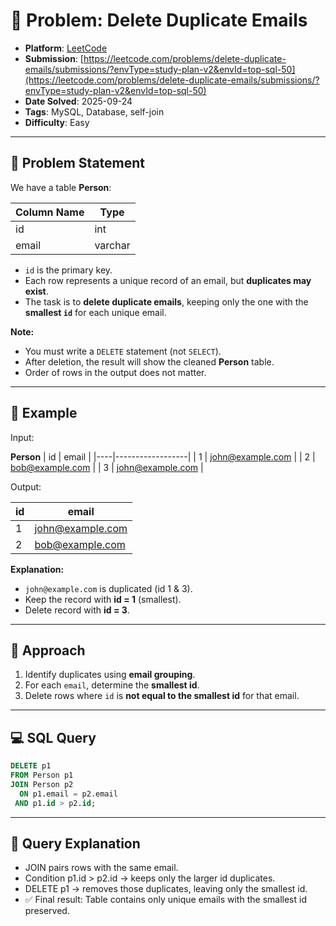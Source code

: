 # 🧲 Problem: Delete Duplicate Emails

- **Platform**: [LeetCode](https://leetcode.com/problems/delete-duplicate-emails/description/?envType=study-plan-v2&envId=top-sql-50)
- **Submission**: [https://leetcode.com/problems/delete-duplicate-emails/submissions/?envType=study-plan-v2&envId=top-sql-50](https://leetcode.com/problems/delete-duplicate-emails/submissions/?envType=study-plan-v2&envId=top-sql-50)
- **Date Solved**: 2025-09-24
- **Tags**: MySQL, Database, self-join
- **Difficulty**: Easy

---

## 📌 Problem Statement
We have a table **Person**:

| Column Name | Type    |
|-------------|---------|
| id          | int     |
| email       | varchar |

- `id` is the primary key.  
- Each row represents a unique record of an email, but **duplicates may exist**.  
- The task is to **delete duplicate emails**, keeping only the one with the **smallest `id`** for each unique email.  

**Note:**  
- You must write a `DELETE` statement (not `SELECT`).  
- After deletion, the result will show the cleaned **Person** table.  
- Order of rows in the output does not matter.  

---

## 📝 Example
Input:

**Person**
| id | email            |
|----|------------------|
| 1  | john@example.com |
| 2  | bob@example.com  |
| 3  | john@example.com |

Output:

| id | email            |
|----|------------------|
| 1  | john@example.com |
| 2  | bob@example.com  |

**Explanation:**  
- `john@example.com` is duplicated (id 1 & 3).  
- Keep the record with **id = 1** (smallest).  
- Delete record with **id = 3**.  

---

## 🚀 Approach
1. Identify duplicates using **email grouping**.  
2. For each `email`, determine the **smallest id**.  
3. Delete rows where `id` is **not equal to the smallest id** for that email.  

---

## 💻 SQL Query
```sql
DELETE p1
FROM Person p1
JOIN Person p2
  ON p1.email = p2.email
 AND p1.id > p2.id;
```

---

## 🔎 Query Explanation

- JOIN pairs rows with the same email.
- Condition p1.id > p2.id → keeps only the larger id duplicates.
- DELETE p1 → removes those duplicates, leaving only the smallest id.
- ✅ Final result: Table contains only unique emails with the smallest id preserved.
